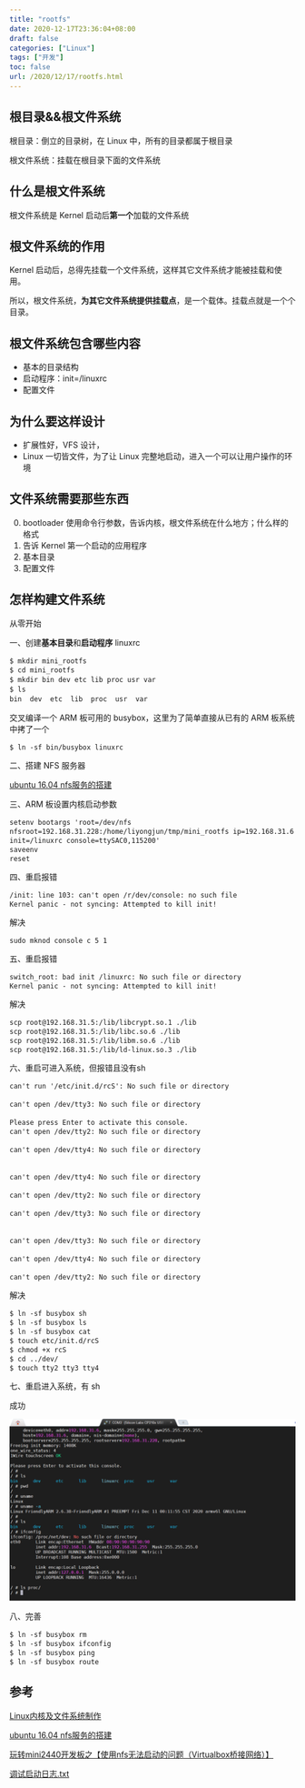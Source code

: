 ```yaml
---
title: "rootfs"
date: 2020-12-17T23:36:04+08:00
draft: false
categories: ["Linux"]
tags: ["开发"]
toc: false
url: /2020/12/17/rootfs.html
---
```


## 根目录&&根文件系统

根目录：倒立的目录树，在 Linux 中，所有的目录都属于根目录

根文件系统：挂载在根目录下面的文件系统

## 什么是根文件系统

根文件系统是 Kernel 启动后**第一个**加载的文件系统

## 根文件系统的作用

Kernel 启动后，总得先挂载一个文件系统，这样其它文件系统才能被挂载和使用。

所以，根文件系统，**为其它文件系统提供挂载点**，是一个载体。挂载点就是一个个目录。

## 根文件系统包含哪些内容

- 基本的目录结构
- 启动程序：init=/linuxrc
- 配置文件

## 为什么要这样设计

- 扩展性好，VFS 设计，
- Linux 一切皆文件，为了让 Linux 完整地启动，进入一个可以让用户操作的环境

## 文件系统需要那些东西

0. bootloader 使用命令行参数，告诉内核，根文件系统在什么地方；什么样的格式
1. 告诉 Kernel 第一个启动的应用程序
2. 基本目录
3. 配置文件

## 怎样构建文件系统

从零开始

一、创建**基本目录**和**启动程序** linuxrc

   ```bash
$ mkdir mini_rootfs
$ cd mini_rootfs
$ mkdir bin dev etc lib proc usr var
$ ls
bin  dev  etc  lib  proc  usr  var
   ```

交叉编译一个 ARM 板可用的 busybox，这里为了简单直接从已有的 ARM 板系统中拷了一个

   ```
$ ln -sf bin/busybox linuxrc
   ```

二、搭建 NFS 服务器

[ubuntu 16.04 nfs服务的搭建](https://blog.csdn.net/luckyqueen0928/article/details/83585360)

三、ARM 板设置内核启动参数

```
setenv bootargs 'root=/dev/nfs nfsroot=192.168.31.228:/home/liyongjun/tmp/mini_rootfs ip=192.168.31.6 init=/linuxrc console=ttySAC0,115200'
saveenv
reset
```

四、重启报错

```
/init: line 103: can't open /r/dev/console: no such file
Kernel panic - not syncing: Attempted to kill init!
```

解决

```
sudo mknod console c 5 1
```

五、重启报错

```
switch_root: bad init /linuxrc: No such file or directory
Kernel panic - not syncing: Attempted to kill init!
```

解决

```
scp root@192.168.31.5:/lib/libcrypt.so.1 ./lib
scp root@192.168.31.5:/lib/libc.so.6 ./lib
scp root@192.168.31.5:/lib/libm.so.6 ./lib
scp root@192.168.31.5:/lib/ld-linux.so.3 ./lib
```

六、重启可进入系统，但报错且没有sh

```
can't run '/etc/init.d/rcS': No such file or directory

can't open /dev/tty3: No such file or directory

Please press Enter to activate this console. 
can't open /dev/tty2: No such file or directory

can't open /dev/tty4: No such file or directory


can't open /dev/tty4: No such file or directory

can't open /dev/tty2: No such file or directory

can't open /dev/tty3: No such file or directory


can't open /dev/tty3: No such file or directory

can't open /dev/tty4: No such file or directory

can't open /dev/tty2: No such file or directory
```

解决

```
$ ln -sf busybox sh
$ ln -sf busybox ls
$ ln -sf busybox cat
$ touch etc/init.d/rcS
$ chmod +x rcS
$ cd ../dev/
$ touch tty2 tty3 tty4
```

七、重启进入系统，有 sh

成功

![rootfs-porting-OK](/images/rootfs-porting-OK.png)

八、完善

```
$ ln -sf busybox rm
$ ln -sf busybox ifconfig
$ ln -sf busybox ping
$ ln -sf busybox route

```



## 参考

[Linux内核及文件系统制作](https://www.bilibili.com/video/BV1nJ41117Cg?p=3)

[ubuntu 16.04 nfs服务的搭建](https://blog.csdn.net/luckyqueen0928/article/details/83585360)

[玩转mini2440开发板之【使用nfs无法启动的问题（Virtualbox桥接网络）】](https://blog.csdn.net/LEON1741/article/details/54650302)

[调试启动日志.txt](/files/%E8%B0%83%E8%AF%95%E5%90%AF%E5%8A%A8%E6%97%A5%E5%BF%97.txt)

